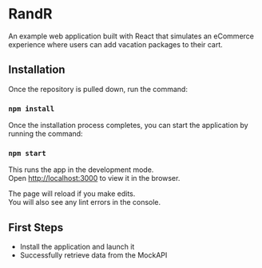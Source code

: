 # RandR

An example web application built with React that simulates an eCommerce\
experience where users can add vacation packages to their cart.

## Installation

Once the repository is pulled down, run the command:

### `npm install`

Once the installation process completes, you can start the application by\
running the command:

### `npm start`

This runs the app in the development mode.\
Open [http://localhost:3000](http://localhost:3000) to view it in the browser.

The page will reload if you make edits.\
You will also see any lint errors in the console.

## First Steps

- Install the application and launch it
- Successfully retrieve data from the MockAPI
